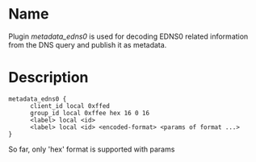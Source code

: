 # Name 
  
Plugin *metadata_edns0* is used for decoding EDNS0 related information from the DNS query and publish it as metadata.


# Description

~~~
metadata_edns0 {
      client_id local 0xffed
      group_id local 0xffee hex 16 0 16
      <label> local <id>
      <label> local <id> <encoded-format> <params of format ...>
}
~~~

So far, only 'hex' format is supported with params <length> <start> <end>


